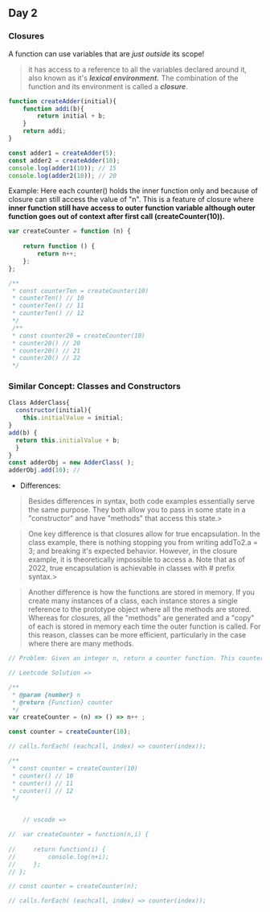 ## Day 2


### Closures

A function can use variables that are *just outside* its scope!

> it has access to a reference to all the variables declared around it, also known as it's ***lexical environment.*** The combination of the function and its environment is called a ***closure***.
> 

```js
function createAdder(initial){
    function addi(b){
        return initial + b;
    }
    return addi;
}

const adder1 = createAdder(5);
const adder2 = createAdder(10); 
console.log(adder1(10)); // 15
console.log(adder2(10)); // 20
```

Example: Here each counter() holds the inner function only and because of closure can still access the value of "n". This is a feature of closure where **inner function still have access to outer function variable although outer function goes out of context after first call (createCounter(10)).**
```jsx
var createCounter = function (n) {
    
    return function () {
        return n++;
    };
};

/** 
 * const counterTen = createCounter(10)
 * counterTen() // 10
 * counterTen() // 11
 * counterTen() // 12
 */
 /** 
 * const counter20 = createCounter(10)
 * counter20() // 20
 * counter20() // 21
 * counter20() // 22
 */

```

### Similar Concept: Classes and Constructors

  ```js
  Class AdderClass{
    constructor(initial){  
      this.initialValue = initial;
  }
  add(b) {
    return this.initialValue + b;
    }
  }
const adderObj = new AdderClass( );
adderObj.add(10); //
  ```

- Differences:
> Besides differences in syntax, both code examples essentially serve the same purpose. They both allow you to pass in some state in a "constructor" and have "methods" that access this state.> 

> One key difference is that closures allow for true encapsulation. In the class example, there is nothing stopping you from writing addTo2.a = 3; and breaking it's expected behavior. However, in the closure example, it is theoretically impossible to access a. Note that as of 2022, true encapsulation is achievable in classes with # prefix syntax.> 

> Another difference is how the functions are stored in memory. If you create many instances of a class, each instance stores a single reference to the prototype object where all the methods are stored. Whereas for closures, all the "methods" are generated and a "copy" of each is stored in memory each time the outer function is called. For this reason, classes can be more efficient, particularly in the case where there are many methods.


```js
// Problem: Given an integer n, return a counter function. This counter function initially returns n and then returns 1 more than the previous value every subsequent time it is called (n, n + 1, n + 2, etc).

// Leetcode Solution =>

/**
 * @param {number} n
 * @return {Function} counter
 */
var createCounter = (n) => () => n++ ;

const counter = createCounter(10);

// calls.forEach( (eachcall, index) => counter(index));

/** 
 * const counter = createCounter(10)
 * counter() // 10
 * counter() // 11
 * counter() // 12
 */


    // vscode =>

//  var createCounter = function(n,i) {
    
//     return function(i) {
//         console.log(n+i);
//     };
// };

// const counter = createCounter(n);

// calls.forEach( (eachcall, index) => counter(index));
```

